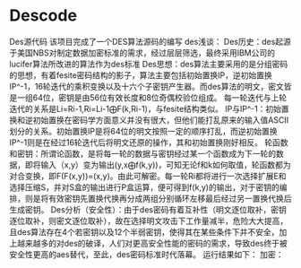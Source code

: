 # Descode
Des源代码
该项目完成了一个DES算法源码的编写
des浅谈：
Des历史：des起源于美国NBS对制定数据加密标准的需求，经过层层筛选，最终采用IBM公司的lucifer算法所改进的算法作为des标准
   Des思想：des算法主要采用的是分组密码的思想，有着fesite密码结构的影子，算法主要包括初始置换IP，逆初始置换IP^-1，16轮迭代的乘积变换以及十六个子密钥产生器。而des算法的明文，密文皆是一组64位，密钥是由56位有效长度和8位奇偶校验位组成。
每一轮迭代与上轮迭代的关系是Li=Ri-1,Ri=Li-1⨁F(k,Ri-1)，与fesite结构类似。
  IP与IP^-1：初始置换和逆初始置换在密码学方面意义并没有很大，但他们能打乱原来的输入值ASCII划分的关系。初始置换IP是将64位的明文按照一定的顺序打乱，而逆初始置换IP^-1则是在经过16轮迭代后将明文还原的操作，其和初始置换刚好相反。
  轮函数和密钥：所谓论函数，是将每一轮的数据与密钥经过某一个函数成为下一轮的数据，即将输入（x,y）变为输出(y,x⨁f(k,y))，可知无论f和k如何取值，轮函数都为对合变换，即F(F(x,y))=(x,y)。由此可解密。每一轮Ri都将进行一次选择扩展E和选择压缩S，并对S盒的输出进行P盒运算，便可得到f(k,y)的输出，对于密钥的编排，则是将有效密钥先置换代换再分成两组分别循环左移最后经过另一置换代换后生成密钥。
  Des分析（安全性）：由于des密码有着互补性（明文逐位取补，密钥逐位取补，则密文逐位取补），故在选择明文攻击下工作量减半，危险大大提高，且des算法存在4个若密钥以及12个半弱密钥，使得其在某些条件下并不安全，加上越来越多的对des的破译，人们对更高安全性能的密码的需求，导致des终于被安全性更高的aes替代，至此，des密码标准时代落幕。
  运行结果如下：
  加密：
  
